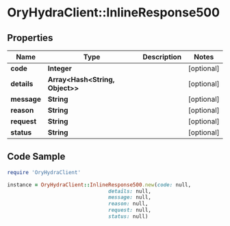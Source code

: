 # OryHydraClient::InlineResponse500

## Properties

Name | Type | Description | Notes
------------ | ------------- | ------------- | -------------
**code** | **Integer** |  | [optional] 
**details** | **Array&lt;Hash&lt;String, Object&gt;&gt;** |  | [optional] 
**message** | **String** |  | [optional] 
**reason** | **String** |  | [optional] 
**request** | **String** |  | [optional] 
**status** | **String** |  | [optional] 

## Code Sample

```ruby
require 'OryHydraClient'

instance = OryHydraClient::InlineResponse500.new(code: null,
                                 details: null,
                                 message: null,
                                 reason: null,
                                 request: null,
                                 status: null)
```


